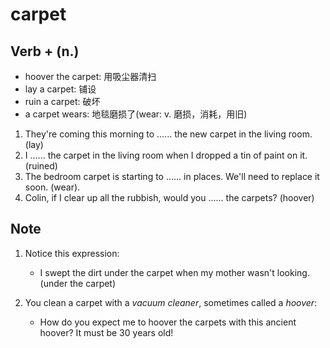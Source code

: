 # carpet

## Verb + (n.)

- hoover the carpet: 用吸尘器清扫
- lay a carpet: 铺设
- ruin a carpet: 破坏
- a carpet wears: 地毯磨损了(wear: v. 磨损，消耗，用旧)

1. They're coming this morning to ...... the new carpet in the living room. (lay)
2. I ...... the carpet in the living room when I dropped a tin of paint on it. (ruined)
3. The bedroom carpet is starting to ...... in places. We'll need to replace it soon. (wear).
4. Colin, if I clear up all the rubbish, would you ...... the carpets? (hoover)

## Note

1. Notice this expression:

   - I swept the dirt under the carpet when my mother wasn't looking. (under the carpet)

2. You clean a carpet with a *vacuum cleaner*, sometimes called a *hoover*:

   - How do you expect me to hoover the carpets with this ancient hoover? It must be 30 years old!

